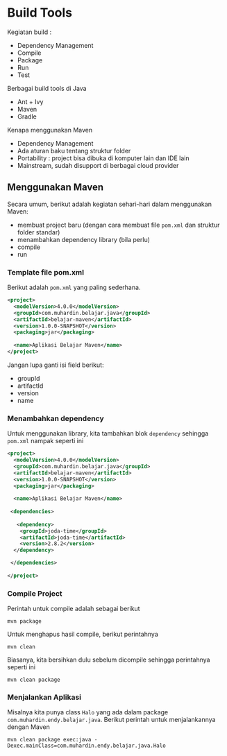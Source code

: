 # Build Tools #

Kegiatan build :

* Dependency Management
* Compile
* Package
* Run
* Test

Berbagai build tools di Java

* Ant + Ivy
* Maven
* Gradle

Kenapa menggunakan Maven

* Dependency Management
* Ada aturan baku tentang struktur folder
* Portability : project bisa dibuka di komputer lain dan IDE lain
* Mainstream, sudah disupport di berbagai cloud provider

## Menggunakan Maven ##

Secara umum, berikut adalah kegiatan sehari-hari dalam menggunakan Maven:

* membuat project baru (dengan cara membuat file `pom.xml` dan struktur folder standar)
* menambahkan dependency library (bila perlu)
* compile
* run

### Template file pom.xml ###

Berikut adalah `pom.xml` yang paling sederhana.

```xml
<project>
  <modelVersion>4.0.0</modelVersion>
  <groupId>com.muhardin.belajar.java</groupId>
  <artifactId>belajar-maven</artifactId>
  <version>1.0.0-SNAPSHOT</version>
  <packaging>jar</packaging>
 
  <name>Aplikasi Belajar Maven</name>  
</project>
```

Jangan lupa ganti isi field berikut:

* groupId
* artifactId
* version
* name

### Menambahkan dependency ###

Untuk menggunakan library, kita tambahkan blok `dependency` sehingga `pom.xml` nampak seperti ini

```xml
<project>
  <modelVersion>4.0.0</modelVersion>
  <groupId>com.muhardin.belajar.java</groupId>
  <artifactId>belajar-maven</artifactId>
  <version>1.0.0-SNAPSHOT</version>
  <packaging>jar</packaging>
 
  <name>Aplikasi Belajar Maven</name>
 
 <dependencies>
   
   <dependency>
    <groupId>joda-time</groupId>
    <artifactId>joda-time</artifactId>
    <version>2.8.2</version>
  </dependency>

 </dependencies>
  
</project>
```

### Compile Project ###

Perintah untuk compile adalah sebagai berikut

```
mvn package
```

Untuk menghapus hasil compile, berikut perintahnya

```
mvn clean
```

Biasanya, kita bersihkan dulu sebelum dicompile sehingga perintahnya seperti ini

```
mvn clean package
```

### Menjalankan Aplikasi ###

Misalnya kita punya class `Halo` yang ada dalam package `com.muhardin.endy.belajar.java`. Berikut perintah untuk menjalankannya dengan Maven

```
mvn clean package exec:java -Dexec.mainClass=com.muhardin.endy.belajar.java.Halo
```
